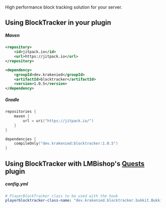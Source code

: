 High performance block tracking solution for your server.

Using BlockTracker in your plugin
------
##### Maven
```xml
<repository>
    <id>jitpack.io</id>
    <url>https://jitpack.io</url>
</repository>
```
```xml
<dependency>
    <groupId>dev.krakenied</groupId>
    <artifactId>blocktracker</artifactId>
    <version>1.0.5</version>
</dependency>
```
##### Gradle
```kotlin
repositories {
    maven {
        url = uri("https://jitpack.io/")
    }
}
```
```kotlin
dependencies {
    compileOnly("dev.krakenied:blocktracker:1.0.5")
}
```
Using BlockTracker with LMBishop's [Quests](https://modrinth.com/plugin/quests) plugin
------
##### config.yml
```yml
# PlayerBlockTracker class to be used with the hook
playerblocktracker-class-name: "dev.krakenied.blocktracker.bukkit.BukkitBlockTrackerPlugin"
```
